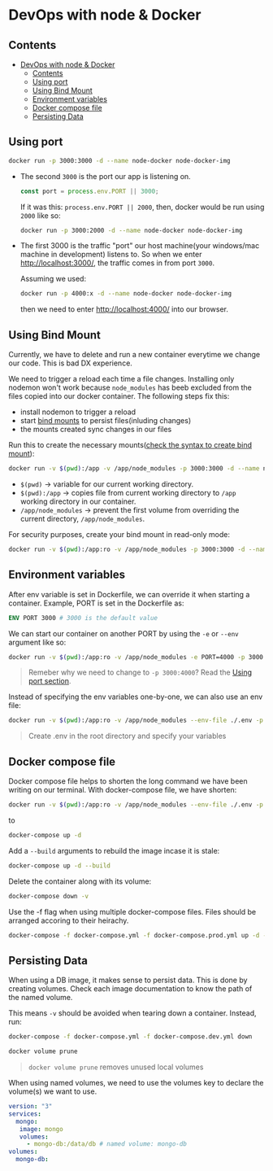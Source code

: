 # DevOps with node & Docker

## Contents

- [DevOps with node \& Docker](#devops-with-node--docker)
  - [Contents](#contents)
  - [Using port](#using-port)
  - [Using Bind Mount](#using-bind-mount)
  - [Environment variables](#environment-variables)
  - [Docker compose file](#docker-compose-file)
  - [Persisting Data](#persisting-data)

## Using port

```bash
docker run -p 3000:3000 -d --name node-docker node-docker-img
```

- The second `3000` is the port our app is listening on.

  ```js
  const port = process.env.PORT || 3000;
  ```

  If it was this: `process.env.PORT || 2000`, then, docker would be run using `2000` like so:

  ```bash
  docker run -p 3000:2000 -d --name node-docker node-docker-img
  ```

- The first 3000 is the traffic "port" our host machine(your windows/mac machine in development) listens to. So when we enter [http://localhost:3000/](http://localhost:3000/), the traffic comes in from port `3000`.
  
  Assuming we used:

  ```bash
  docker run -p 4000:x -d --name node-docker node-docker-img
  ```
  
  then we need to enter [http://localhost:4000/](http://localhost:4000/) into our browser.

## Using Bind Mount

Currently, we have to delete and run a new container everytime we change our code. This is bad DX experience.

We need to trigger a reload each time a file changes. Installing only nodemon won't work because `node_modules` has beeb excluded from the files copied into our docker container. The following steps fix this:

- install nodemon to trigger a reload
- start [bind mounts](https://docs.docker.com/storage/bind-mounts/) to persist files(inluding changes)
- the mounts created sync changes in our files

Run this to create the necessary mounts([check the syntax to create bind mount](https://docs.docker.com/storage/bind-mounts/#start-a-container-with-a-bind-mount)):

```bash
docker run -v $(pwd):/app -v /app/node_modules -p 3000:3000 -d --name node-docker node-docker-img
```

- `$(pwd)` -> variable for our current working directory.
- `$(pwd):/app` -> copies file from current working directory to `/app` working directory in our container.
- `/app/node_modules` -> prevent the first volume from overriding the current directory, `/app/node_modules`.

For security purposes, create your bind mount in read-only mode:

```bash
docker run -v $(pwd):/app:ro -v /app/node_modules -p 3000:3000 -d --name node-docker node-docker-img
```

## Environment variables

After env variable is set in Dockerfile, we can override it when starting a container. Example, PORT is set in the Dockerfile as:

```Dockerfile
ENV PORT 3000 # 3000 is the default value
```

We can start our container on another PORT by using the `-e` or `--env` argument like so:

```bash
docker run -v $(pwd):/app:ro -v /app/node_modules -e PORT=4000 -p 3000:4000 -d --name node-docker node-docker-img
```

> Remeber why we need to change to `-p 3000:4000`? Read the [Using port section](#using-port).

Instead of specifying the env variables one-by-one, we can also use an env file:

```bash
docker run -v $(pwd):/app:ro -v /app/node_modules --env-file ./.env -p 3000:4000 -d --name node-docker node-docker-img
```

> Create .env in the root directory and specify your variables

## Docker compose file

Docker compose file helps to shorten the long command we have been writing on our terminal. With docker-compose file, we have shorten:

```bash
docker run -v $(pwd):/app:ro -v /app/node_modules --env-file ./.env -p 3000:3000 -d --name node-docker node-docker-img
```

to

```bash
docker-compose up -d
```

Add a `--build` arguments to rebuild the image incase it is stale:

```bash
docker-compose up -d --build
```

Delete the container along with its volume:

```bash
docker-compose down -v
```

Use the -f flag when using multiple docker-compose files. Files should be arranged accoring to their heirachy.

```bash
docker-compose -f docker-compose.yml -f docker-compose.prod.yml up -d --build
```

## Persisting Data

When using a DB image, it makes sense to persist data. This is done by creating volumes. Check each image documentation to know the path of the named volume.

This means `-v` should be avoided when tearing down a container. Instead, run:

```bash
docker-compose -f docker-compose.yml -f docker-compose.dev.yml down

docker volume prune
```

> `docker volume prune` removes unused local volumes

When using named volumes, we need to use the volumes key to declare the volume(s) we want to use.

```yml
version: "3"
services:
  mongo:
   image: mongo
   volumes:
     - mongo-db:/data/db # named volume: mongo-db
volumes:
  mongo-db:
```
